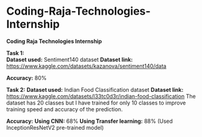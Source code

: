 # Coding-Raja-Technologies-Internship
**Coding Raja Technologies Internship**

**Task 1:**  
  **Dataset used:**  Sentiment140 dataset
  **Dataset link:**  https://www.kaggle.com/datasets/kazanova/sentiment140/data 

  **Accuracy:**  80%

**Task 2:** 
  **Dataset used:**  Indian Food Classification dataset
  **Dataset link:**  https://www.kaggle.com/datasets/l33tc0d3r/indian-food-classification
  The dataset has 20 classes but I have trained for only 10 classes to improve training speed and accuracy of the prediction.
  
  **Accuracy:**
   **Using CNN:**  68%
   **Using Transfer learning:**  88%  (Used InceptionResNetV2 pre-trained model)
    
    

